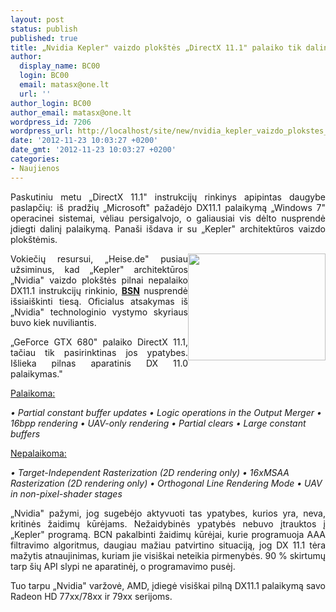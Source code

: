 ```yaml
---
layout: post
status: publish
published: true
title: „Nvidia Kepler" vaizdo plokštės „DirectX 11.1" palaiko tik dalinai
author:
  display_name: BC00
  login: BC00
  email: matasx@one.lt
  url: ''
author_login: BC00
author_email: matasx@one.lt
wordpress_id: 7206
wordpress_url: http://localhost/site/new/nvidia_kepler_vaizdo_plokstes_directx_111_palaiko_tik_dalinai/
date: '2012-11-23 10:03:27 +0200'
date_gmt: '2012-11-23 10:03:27 +0200'
categories:
- Naujienos
---
```

<p style="text-align: justify;">
	Paskutiniu metu &bdquo;DirectX 11.1&quot; instrukcijų rinkinys apipintas daugybe paslapčių: i&scaron; pradžių &bdquo;Microsoft&quot; pažadėjo DX11.1 palaikymą &bdquo;Windows 7&quot; operacinei sistemai, vėliau persigalvojo, o galiausiai vis dėlto nusprendė įdiegti dalinį palaikymą. Pana&scaron;i i&scaron;dava ir su &bdquo;Kepler&quot; architektūros vaizdo plok&scaron;tėmis.</p>
<p style="text-align: justify;">
	<img alt="" src="http://technews.lt/userfiles/kepler.jpg" style="width: 220px; height: 171px; float: right;" />Vokiečių resursui, &bdquo;Heise.de&quot; pusiau užsiminus, kad &bdquo;Kepler&quot; architektūros &bdquo;Nvidia&quot; vaizdo plok&scaron;tės pilnai nepalaiko DX11.1 instrukcijų rinkinio, <a href="http://www.brightsideofnews.com/news/2012/11/21/nvidia-doesnt-fully-support-directx-111-with-kepler-gpus2c-bute280a6.aspx"><strong>BSN</strong></a> nusprendė i&scaron;siai&scaron;kinti tiesą. Oficialus atsakymas i&scaron; &bdquo;Nvidia&quot; technologinio vystymo skyriaus buvo kiek nuviliantis.</p>
<p style="text-align: justify;">
	&bdquo;GeForce GTX 680&quot; palaiko DirectX 11.1, tačiau tik pasirinktinas jos ypatybes. I&scaron;lieka pilnas aparatinis DX 11.0 palaikymas.&quot;</p>
<p>
	<u>Palaikoma: </u></p>
<p>
	<em>&bull; Partial constant buffer updates &bull; Logic operations in the Output Merger &bull; 16bpp rendering &bull; UAV-only rendering &bull; Partial clears &bull; Large constant buffers</em></p>
<p>
	<u>Nepalaikoma: </u></p>
<p>
	<em>&bull; Target-Independent Rasterization (2D rendering only) &bull; 16xMSAA Rasterization (2D rendering only) &bull; Orthogonal Line Rendering Mode &bull; UAV in non-pixel-shader stages</em></p>
<p style="text-align: justify;">
	&bdquo;Nvidia&quot; pažymi, jog sugebėjo aktyvuoti tas ypatybes, kurios yra, neva, kritinės žaidimų kūrėjams. Nežaidybinės ypatybės nebuvo įtrauktos į &bdquo;Kepler&quot; programą. BCN pakalbinti žaidimų kūrėjai, kurie programuoja AAA filtravimo algoritmus, daugiau mažiau patvirtino situaciją, jog DX 11.1 tėra mažytis atnaujinimas, kuriam jie visi&scaron;kai neteikia pirmenybės. 90 % skirtumų tarp &scaron;ių API slypi ne aparatinėj, o programavimo pusėj.</p>
<p style="text-align: justify;">
	Tuo tarpu &bdquo;Nvidia&quot; varžovė, AMD, įdiegė visi&scaron;kai pilną DX11.1 palaikymą savo Radeon HD 77xx/78xx ir 79xx serijoms.</p>
